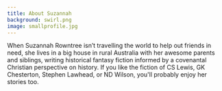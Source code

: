 ```yaml
---
title: About Suzannah
background: swirl.png
image: smallprofile.jpg
---
```


When Suzannah Rowntree isn’t travelling the world to help out friends in need, she lives in a big house in rural Australia with her awesome parents and siblings, writing historical fantasy fiction informed by a covenantal Christian perspective on history. If you like the fiction of CS Lewis, GK Chesterton, Stephen Lawhead, or ND Wilson, you'll probably enjoy her stories too.

[<i class="fa fa-facebook fa-2x social" aria-hidden="true"></i>](http://www.facebook.com/InWhichIReadVintageNovels) [<i class="fa fa-amazon fa-2x social" aria-hidden="true"></i>](https://www.amazon.com/Suzannah-Rowntree/e/B00CXZM07Q) [<i class="fa fa-twitter fa-2x social" aria-hidden="true"></i>](https://twitter.com/suzannahtweets) [<i class="fa fa-pinterest-p fa-2x social" aria-hidden="true"></i>](http://www.pinterest.com/suzannahpins/) [<i class="fa fa-envelope fa-2x social" aria-hidden="true"></i>](mailto:rosa.gaudea@gmail.com)

